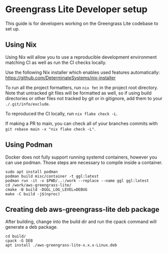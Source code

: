 # Greengrass Lite Developer setup

This guide is for developers working on the Greengrass Lite codebase to set up.

## Using Nix

Using Nix will allow you to use a reproducible development environment matching
CI as well as run the CI checks locally.

Use the following Nix installer which enables used features automatically:
﻿https://github.com/DeterminateSystems/nix-installer

To run all the project formatters, run `nix fmt` in the project root directory.
Note that untracked git files will be formatted as well, so if using build
directories or other files not tracked by git or in gitignore, add them to your
`./.git/info/exclude`.

To reproduced the CI locally, run `nix flake check -L`.

If making a PR to main, you can check all of your branches commits with
`git rebase main -x "nix flake check -L"`.

## Using Podman

Docker does not fully support running systemd containers, however you can use
podman. Those steps are necessary to compile inside a container.

```
sudo apt install podman
podman build misc/container -t ggl:latest
podman run -it -v $PWD/..:/work --replace --name ggl ggl:latest
cd /work/aws-greengrass-lite/
cmake -B build -DGGL_LOG_LEVEL=DEBUG
make -C build -j$(nproc)
```

## Creating deb aws-greengrass-lite deb package

After building, change into the build dir and run the cpack command will
generate a deb package.

```
cd build/
cpack -G DEB
apt install ./aws-greengrass-lite-x.x.x-Linux.deb
```
